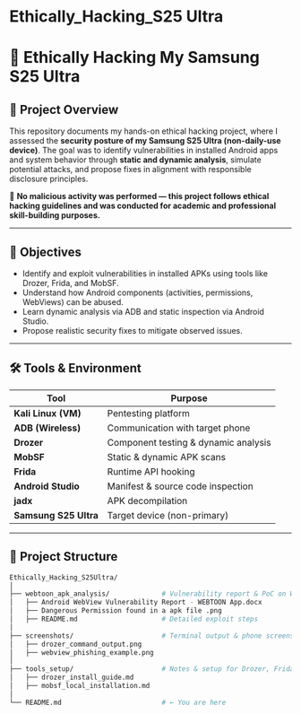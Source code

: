 # Ethically_Hacking_S25 Ultra

# 🔐 Ethically Hacking My Samsung S25 Ultra

## 📱 Project Overview

This repository documents my hands-on ethical hacking project, where I assessed the **security posture of my Samsung S25 Ultra (non-daily-use device)**. The goal was to identify vulnerabilities in installed Android apps and system behavior through **static and dynamic analysis**, simulate potential attacks, and propose fixes in alignment with responsible disclosure principles.

🧪 **No malicious activity was performed — this project follows ethical hacking guidelines and was conducted for academic and professional skill-building purposes.**

---

## 🎯 Objectives

- Identify and exploit vulnerabilities in installed APKs using tools like Drozer, Frida, and MobSF.
- Understand how Android components (activities, permissions, WebViews) can be abused.
- Learn dynamic analysis via ADB and static inspection via Android Studio.
- Propose realistic security fixes to mitigate observed issues.

---

## 🛠️ Tools & Environment

| Tool | Purpose |
|------|---------|
| **Kali Linux (VM)** | Pentesting platform |
| **ADB (Wireless)** | Communication with target phone |
| **Drozer** | Component testing & dynamic analysis |
| **MobSF** | Static & dynamic APK scans |
| **Frida** | Runtime API hooking |
| **Android Studio** | Manifest & source code inspection |
| **jadx** | APK decompilation |
| **Samsung S25 Ultra** | Target device (non-primary) |

---

## 📂 Project Structure

```bash
Ethically_Hacking_S25Ultra/
│
├── webtoon_apk_analysis/             # Vulnerability report & PoC on WEBTOON app
│   ├── Android WebView Vulnerability Report - WEBTOON App.docx
│   ├── Dangerous Permission found in a apk file .png
│   ├── README.md                     # Detailed exploit steps
│
├── screenshots/                      # Terminal output & phone screenshots
│   ├── drozer_command_output.png
│   ├── webview_phishing_example.png
│
├── tools_setup/                      # Notes & setup for Drozer, Frida, MobSF
│   ├── drozer_install_guide.md
│   ├── mobsf_local_installation.md
│
└── README.md                         # ← You are here
